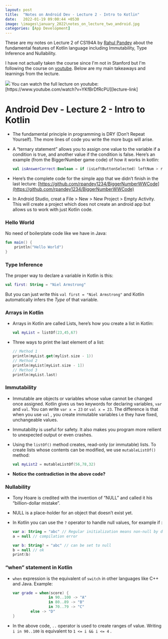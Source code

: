 ```yaml
---
layout: post
title:  "Notes on Android Dev - Lecture 2 - Intro to Kotlin"
date:   2022-01-19 09:00:44 +0530
image: \images\january_2022\notes_on_lecture_two_android.jpg
categories: [App Development]
---
```

These are my notes on Lecture 2 of CS194A by [Rahul Pandey][rahul-twitter] about the fundamental features of Kotlin language including Immutability, Type Inference and Nullability. 

I have not actually taken the course since I'm not in Stanford but I'm following the course on [youtube][lecture-link]. Below are my main takeaways and learnings from the lecture.

<img src="\blog\images\january_2022\notes_on_lecture_two_android.jpg?raw=true">
You can watch the full lecture on youtube: [https://www.youtube.com/watch?v=YKfBrDfRcPU][lecture-link]

# Android Dev - Lecture 2 - Intro to Kotlin

- The fundamental principle in programming is DRY (Don’t Repeat Yourself). The more lines of code you write the more bugs will arise.
- A “ternary statement” allows you to assign one value to the variable if a condition is true, and another value if the condition is false. Here’s an example (from the BiggerNumber game code) of how it works in kotlin:
    
    ```kotlin
    val isAnswerCorrect:Boolean = if (isLeftButtonSelected) leftNum > rightNum else rightNum > leftNum
    ```
    
- Here’s the complete code for the simple app that we didn’t finish in the last lecture: [https://github.com/rpandey1234/BiggerNumberWWCode](https://github.com/rpandey1234/BiggerNumberWWCode)
- In Android Studio, creat a File > New > New Project > Empty Activity. This will create a project which does not create an android app but allows us to work with just Kotlin code.

### Hello World

No need of boilerplate code like we have in Java:

```kotlin
fun main() {
	println("Hello World")
}
```

### Type Inference

The proper way to declare a variable in Kotlin is this:

```kotlin
val first: String = "Niel Armstrong"
```

But you can just write this `val first = "Niel Armstrong"` and Kotlin automatically infers the *Type* of that variable.

### Arrays in Kotlin

- Arrays in Kotlin are called Lists, here’s how you create a list in Kotlin:
    
    ```kotlin
    val myList = listOf(23,45,67)
    ```
    
- Three ways to print the last element of a list:
    
    ```kotlin
    // Method 1
    println(myList.get(mylist.size - 1))
    // Method 2
    println(myList[myList.size - 1])
    // Method 3
    println(myList.last)
    ```
    

### Immutability

- Immutable are objects or variables whose value cannot be changed once assigned. Kotlin gives us two keywords for declaring variables, `var` and `val`. You can write `var x = 23` or `val x = 23`. The difference is that when you use `val` , you create immutable variables i.e they have fixed, unchangeable values.
- Immutability is useful for safety. It also makes you program more reilient to unexpected output or even crashes.
- Using the `listOf()` method creates, read-only (or immutable) lists. To create lists whose contents can be modified, we use `mutableListOf()` method:
    
    ```kotlin
    val myList2 = mutableListOf(56,78,32)
    ```
    
- **Notice the contradiction in the above code?**

### Nullability

- Tony Hoare is credited with the invention of “NULL” and called it his “billion-dollar mistake”.
- NULL is a place-holder for an object that doesn’t exist yet.
- In Kotlin you can use the `?` operator to handle null values, for example if :
    
    ```kotlin
    var a: String = "abc" // Regular initialization means non-null by default
    a = null // compilation error
    
    var b: String? = "abc" // can be set to null
    b = null // ok
    print(b)
    ```
    

### “when” statement in Kotlin

- `when` expression is the equivalent of `switch` in other languages like C++ and Java. Example:
    
    ```kotlin
    var grade = when(score) {
    				in 90..100 -> "A"
    				in 80..89 -> "B"
    				in 70..79 -> "C"
            else -> "D"
    }
    ```
    
- In the above code, `..` operator is used to create ranges of value. Writing `i in 90..100` is equivalent to `1 <= i && i <= 4` .

[rahul-twitter]: https://twitter.com/rpandey1234
[lecture-link]: https://www.youtube.com/watch?v=YKfBrDfRcPU
[my-reddit]: https://www.reddit.com/user/avismission